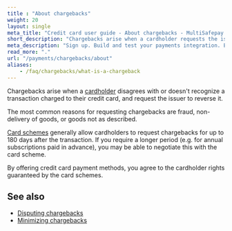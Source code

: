 ```yaml
---
title : "About chargebacks"
weight: 20
layout: single
meta_title: "Credit card user guide - About chargebacks - MultiSafepay Docs"
short_description: "Chargebacks arise when a cardholder requests the issuer to reverse a transaction"
meta_description: "Sign up. Build and test your payments integration. Explore our products and services. Use our API Reference, SDKs, and wrappers. Get support."
read_more: "."
url: "/payments/chargebacks/about"
aliases:
    - /faq/chargebacks/what-is-a-chargeback
---
```


Chargebacks arise when a [cardholder](/payments/methods/credit-and-debit-cards/user-guide/glossary/#cardholder) disagrees with or doesn't recognize a transaction charged to their credit card, and request the issuer to reverse it. 

The most common reasons for requesting chargebacks are fraud, non-delivery of goods, or goods not as described. 

[Card schemes](/payments/methods/credit-and-debit-cards/user-guide/glossary/#card-scheme) generally allow cardholders to request chargebacks for up to 180 days after the transaction. If you require a longer period (e.g. for annual subscriptions paid in advance), you may be able to negotiate this with the card scheme.

By offering credit card payment methods, you agree to the cardholder rights guaranteed by the card schemes.

## See also

- [Disputing chargebacks](/payments/methods/credit-and-debit-cards/user-guide/disputing-chargebacks/)
- [Minimizing chargebacks](/payments/methods/credit-and-debit-cards/user-guide/minimizing-chargebacks/)